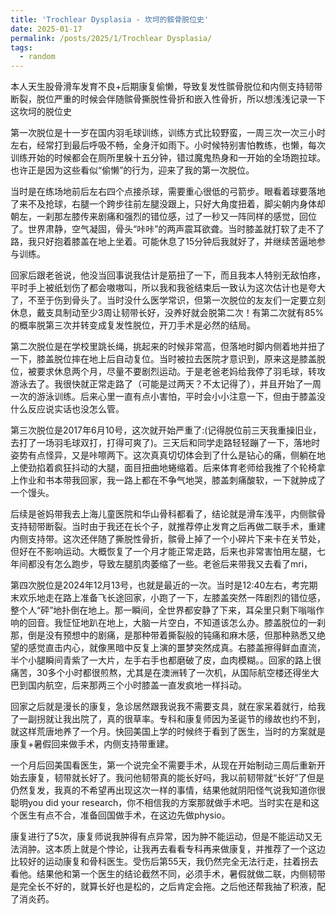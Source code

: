 ```yaml
---
title: 'Trochlear Dysplasia - 坎坷的髌骨脱位史'
date: 2025-01-17
permalink: /posts/2025/1/Trochlear Dysplasia/
tags:
  - random
---
```



本人天生股骨滑车发育不良+后期康复偷懒，导致复发性髌骨脱位和内侧支持韧带断裂，脱位严重的时候会伴随髌骨撕脱性骨折和嵌入性骨折，所以想浅浅记录一下这坎坷的脱位史

第一次脱位是十一岁在国内羽毛球训练，训练方式比较野蛮，一周三次一次三小时左右，经常打到最后呼吸不畅，全身汗如雨下。小时候特别害怕教练，也懒，每次训练开始的时候都会在厕所里躲十五分钟，错过魔鬼热身和一开始的全场跑拉球。也许正是因为这些看似“偷懒”的行为，迎来了我的第一次脱位。

当时是在练场地前后左右四个点接杀球，需要重心很低的弓箭步。眼看着球要落地了来不及抢球，右腿一个跨步往前左腿没跟上，只好大角度扭着，脚尖朝内身体却朝左，一刹那左膝传来剧痛和强烈的错位感，过了一秒又一阵同样的感觉，回位了。世界肃静，空气凝固，骨头“咔咔”的两声震耳欲聋。当时膝盖就打软了走不了路，我只好抱着膝盖在地上坐着。可能休息了15分钟后我就好了，并继续苦逼地参与训练。

回家后跟老爸说，他没当回事说我估计是筋扭了一下，而且我本人特别无敌怕疼，平时手上被纸划伤了都会嗷嗷叫，所以我和我爸结束后一致认为这次估计也是夸大了，不至于伤到骨头了。当时没什么医学常识，但第一次脱位的友友们一定要立刻休息，戴支具制动至少3周让韧带长好，没养好就会脱第二次！有第二次就有85%的概率脱第三次并转变成复发性脱位，开刀手术是必然的结局。

第二次脱位是在学校里跳长绳，挑起来的时候非常高，但落地时脚内侧着地并扭了一下，膝盖脱位摔在地上后自动复位。当时被拉去医院才意识到，原来这是膝盖脱位，被要求休息两个月，尽量不要剧烈运动。于是老爸老妈给我停了羽毛球，转攻游泳去了。我很快就正常走路了（可能是过两天？不太记得了），并且开始了一周一次的游泳训练。后来心里一直有点小害怕，平时会小小注意一下，但由于膝盖没什么反应说实话也没怎么管。

第三次脱位是2017年6月10号，这次就开始严重了:(记得脱位前三天我重操旧业，去打了一场羽毛球双打，打得可爽了)。三天后和同学走路轻轻蹦了一下，落地时姿势有点怪异，又是咔嚓两下。这次真真切切体会到了什么是钻心的痛，侧躺在地上使劲掐着疯狂抖动的大腿，面目扭曲地蜷缩着。后来体育老师给我推了个轮椅拿上作业和书本带我回家，我一路上都在不争气地哭，膝盖刺痛酸软，一下就肿成了一个馒头。

后续是爸妈带我去上海儿童医院和华山骨科都看了，结论就是滑车浅平，内侧髌骨支持韧带断裂。当时由于我还在长个子，就推荐停止发育之后再做二联手术，重建内侧支持带。这次还伴随了撕脱性骨折，髌骨上掉了一个小碎片下来卡在关节处，但好在不影响运动。大概恢复了一个月才能正常走路，后来也非常害怕用左腿，七年间都没有怎么跑步，导致左腿肌肉萎缩了一些。老爸后来带我又去看了mri，

第四次脱位是2024年12月13号，也就是最近的一次。当时是12:40左右，考完期末欢乐地走在路上准备飞长途回家，小跑了一下，左膝盖突然一阵剧烈的错位感，整个人“砰”地扑倒在地上。那一瞬间，全世界都安静了下来，耳朵里只剩下嗡嗡作响的回音。我怔怔地趴在地上，大脑一片空白，不知道该怎么办。膝盖脱位的一刹那，倒是没有预想中的剧痛，是那种带着撕裂般的钝痛和麻木感，但那种熟悉又绝望的感觉直击内心，就像黑暗中反复上演的噩梦突然成真。右膝盖擦得鲜血直流，半个小腿瞬间青紫了一大片，左手右手也都磨破了皮，血肉模糊。。回家的路上很痛苦，30多个小时都很煎熬，尤其是在澳洲转了一次机，从国际航空楼还得坐大巴到国内航空，后来那两三个小时膝盖一直发疯地一样抖动。

回家之后就是漫长的康复，急诊居然跟我说我不需要支具，就在家呆着就行，给我了一副拐就让我出院了，真的很草率。专科和康复师因为圣诞节的缘故也约不到，就这样荒唐地养了一个月。快回美国上学的时候终于看到了医生，当时的方案就是康复+暑假回来做手术，内侧支持带重建。

一个月后回美国看医生，第一个说完全不需要手术，从现在开始制动三周后重新开始去康复，韧带就长好了。我问他韧带真的能长好吗，我以前韧带就“长好”了但是仍然复发，我真的不希望再出现这次一样的事情，结果他就阴阳怪气说我知道你很聪明you did your research，你不相信我的方案那就做手术吧。当时实在是和这个医生有点不合，准备回国做手术，在这边先做physio。

康复进行了5次，康复师说我肿得有点异常，因为肿不能运动，但是不能运动又无法消肿。这本质上就是个悖论，让我再去看看专科再来做康复，并推荐了一个这边比较好的运动康复和骨科医生。受伤后第55天，我仍然完全无法行走，拄着拐去看他。结果他和第一个医生的结论截然不同，必须手术，暑假就做二联，内侧韧带是完全长不好的，就算长好也是松的，之后肯定会拖。之后他还帮我抽了积液，配了消炎药。


